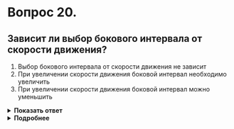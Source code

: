 # Вопрос 20.

## Зависит ли выбор бокового интервала от скорости движения?

1. Выбор бокового интервала от скорости движения не зависит
2. При увеличении скорости движения боковой интервал необходимо увеличить
3. При увеличении скорости движения боковой интервал можно уменьшить

<details>
<summary><b>Показать ответ</b></summary>
Правильный ответ: 2
</details>
<details>
<summary><b>Подробнее</b></summary>
Любое ТС конструктивно имеет «динамический коридор», т.е. его поперечное отклонение от прямолинейного движения. Особенно большой «коридор движения» у длинномерных ТС, составов ТС. С увеличением скорости движения необходимо увеличивать боковой интервал как с попутными так и встречными ТС.
</details>